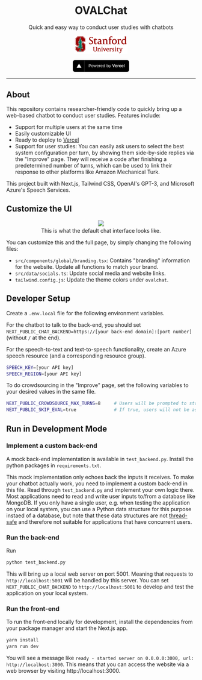 <p align="center">
    <h1 align="center"><b>OVALChat</b></h1>
    <p align="center">Quick and easy way to conduct user studies with chatbots</p>
    <p align="center">
        <a href="https://stanford.edu" target="_blank">
            <img src="./public/img/logos/stanford/university.png" width="140px" alt="Stanford University" />
        </a>
    </p>
    <p align="center" style="align: center;">
        <a href="https://vercel.com/?utm_source=[stanford-oval]&utm_campaign=oss" target="_blank">
            <img src="./public/img/logos/vercel/powered-by.svg" width="150px" alt="Powered by Vercel" />
        </a>
    </p>
</p>

<hr />


## About

This repository contains researcher-friendly code to quickly bring up a web-based chatbot to conduct user studies.
Features include:
- Support for multiple users at the same time
- Easily customizable UI
- Ready to deploy to [Vercel](https://vercel.com/)
- Support for user studies: You can easily ask users to select the best system configuration per turn, by showing them side-by-side replies via the "Improve" page. They will receive a code after finishing a predetermined number of turns, which can be used to link their response to other platforms like Amazon Mechanical Turk.

This project built with Next.js, Tailwind CSS, OpenAI's GPT-3, and Microsoft Azure's Speech Services.

## Customize the UI

<p align="center">
    <img src="https://user-images.githubusercontent.com/60150701/227457109-82c5e33e-8c17-4a10-82bf-acbbd87857fb.png" height="300"/>
    <br>
    This is what the default chat interface looks like.
</p>

You can customize this and the full page, by simply changing the following files:
- `src/components/global/branding.tsx`: Contains "branding" information for the website. Update all functions to match your brand.
- `src/data/socials.ts`: Update social media and website links.
- `tailwind.config.js`: Update the theme colors under `ovalchat`.


## Developer Setup

Create a `.env.local` file for the following environment variables. 

For the chatbot to talk to the back-end, you should set `NEXT_PUBLIC_CHAT_BACKEND=https://[your back-end domain]:[port number]` (without `/` at the end).

For the speech-to-text and text-to-speech functionality, create an Azure speech resource (and a corresponding resource group).

```bash
SPEECH_KEY=[your API key]
SPEECH_REGION=[your API key]
```

To do crowdsourcing in the "Improve" page, set the following variables to your desired values in the same file.
```bash
NEXT_PUBLIC_CROWDSOURCE_MAX_TURNS=8     # Users will be prompted to stop after this many turns
NEXT_PUBLIC_SKIP_EVAL=true              # If true, users will not be asked to rate each chatbot reply, only to select the best reply
```

## Run in Development Mode
### Implement a custom back-end
A mock back-end implementation is available in `test_backend.py`. Install the python packages in `requirements.txt`.

This mock implementation only echoes back the inputs it receives. To make your chatbot actually work, you need to implement a custom back-end in this file. Read through `test_backend.py` and implement your own logic there. Most applications need to read and write user inputs to/from a database like MongoDB. If you only have a single user, e.g. when testing the application on your local system, you can use a Python data structure for this purpose instaed of a database, but note that these data structures are not [thread-safe](https://en.wikipedia.org/wiki/Thread_safety) and therefore not suitable for applications that have concurrent users.

### Run the back-end
Run

```bash
python test_backend.py
```
This will bring up a local web server on port 5001. Meaning that requests to `http://localhost:5001` will be handled by this server.
You can set `NEXT_PUBLIC_CHAT_BACKEND` to `http://localhost:5001` to develop and test the application on your local system.

### Run the front-end
To run the front-end locally for development, install the dependencies from your package manager and start the Next.js app.

```bash
yarn install
yarn run dev
```
You will see a message like `ready - started server on 0.0.0.0:3000, url: http://localhost:3000`. This means that you can access the website via a web browser by visiting http://localhost:3000.

